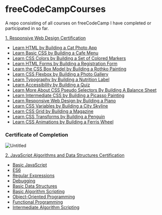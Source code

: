 # freeCodeCampCourses
A repo consisting of all courses on freeCodeCamp I have completed or participated in so far.

<a href="https://www.freecodecamp.org/learn/2022/responsive-web-design/" rel="nofollow">1. Responsive Web Design Certification</a>

- <a href="https://www.freecodecamp.org/learn/2022/responsive-web-design/#learn-html-by-building-a-cat-photo-app" rel="nofollow">Learn HTML by Building a Cat Photo App</a>
- <a href="https://www.freecodecamp.org/learn/2022/responsive-web-design/#learn-basic-css-by-building-a-cafe-menu" rel="nofollow">Learn Basic CSS by Building a Cafe Menu</a>
- <a href="https://www.freecodecamp.org/learn/2022/responsive-web-design/#learn-css-colors-by-building-a-set-of-colored-markers" rel="nofollow">Learn CSS Colors by Building a Set of Colored Markers</a>
- <a href="https://www.freecodecamp.org/learn/2022/responsive-web-design/#learn-html-forms-by-building-a-registration-form" rel="nofollow">Learn HTML Forms by Building a Registration Form</a>
- <a href="https://www.freecodecamp.org/learn/2022/responsive-web-design/#learn-the-css-box-model-by-building-a-rothko-painting" rel="nofollow">Learn the CSS Box Model by Building a Rothko Painting</a>
- <a href="https://www.freecodecamp.org/learn/2022/responsive-web-design/#learn-css-flexbox-by-building-a-photo-gallery" rel="nofollow">Learn CSS Flexbox by Building a Photo Gallery</a>
- <a href="https://www.freecodecamp.org/learn/2022/responsive-web-design/#learn-typography-by-building-a-nutrition-label" rel="nofollow">Learn Typography by Building a Nutrition Label</a>
- <a href="https://www.freecodecamp.org/learn/2022/responsive-web-design/#learn-accessibility-by-building-a-quiz" rel="nofollow">Learn Accessibility by Building a Quiz</a>
- <a href="https://www.freecodecamp.org/learn/2022/responsive-web-design/#learn-more-about-css-pseudo-selectors-by-building-a-balance-sheet" rel="nofollow">Learn More About CSS Pseudo Selectors By Building A Balance Sheet</a>
- <a href="https://www.freecodecamp.org/learn/2022/responsive-web-design/#learn-intermediate-css-by-building-a-picasso-painting" rel="nofollow">Learn Intermediate CSS by Building a Picasso Painting</a>
- <a href="https://www.freecodecamp.org/learn/2022/responsive-web-design/#learn-responsive-web-design-by-building-a-piano" rel="nofollow">Learn Responsive Web Design by Building a Piano</a>
- <a href="https://www.freecodecamp.org/learn/2022/responsive-web-design/#learn-css-variables-by-building-a-city-skyline" rel="nofollow">Learn CSS Variables by Building a City Skyline</a>
- <a href="https://www.freecodecamp.org/learn/2022/responsive-web-design/#learn-css-grid-by-building-a-magazine" rel="nofollow">Learn CSS Grid by Building a Magazine</a>
- <a href="https://www.freecodecamp.org/learn/2022/responsive-web-design/#learn-css-transforms-by-building-a-penguin" rel="nofollow">Learn CSS Transforms by Building a Penguin</a>
- <a href="https://www.freecodecamp.org/learn/2022/responsive-web-design/#learn-css-animation-by-building-a-ferris-wheel" rel="nofollow">Learn CSS Animations by Building a Ferris Wheel</a>

<h3>Certificate of Completion</h3>
<a href="https://www.freecodecamp.org/certification/Georgi_P_Hristov/responsive-web-design"></a>

![Untitled](https://user-images.githubusercontent.com/97052397/216709752-056111ec-3f0e-4b9c-bf1e-7e5cd78f2218.png)

<a href="https://www.freecodecamp.org/learn/javascript-algorithms-and-data-structures/" rel="nofollow">2. JavaScript Algorithms and Data Structures Certification</a>

- <a href="https://www.freecodecamp.org/learn/javascript-algorithms-and-data-structures/#basic-javascript" rel="nofollow">Basic JavaScript</a>
- <a href="https://www.freecodecamp.org/learn/javascript-algorithms-and-data-structures/#es6" rel="nofollow">ES6</a>
- <a href="https://www.freecodecamp.org/learn/javascript-algorithms-and-data-structures/#regular-expressions" rel="nofollow">Regular Expressions</a>
- <a href="https://www.freecodecamp.org/learn/javascript-algorithms-and-data-structures/#debugging" rel="nofollow">Debugging</a>
- <a href="https://www.freecodecamp.org/learn/javascript-algorithms-and-data-structures/#basic-data-structures" rel="nofollow">Basic Data Structures</a>
- <a href="https://www.freecodecamp.org/learn/javascript-algorithms-and-data-structures/#basic-algorithm-scripting" rel="nofollow">Basic Algorithm Scripting</a>
- <a href="https://www.freecodecamp.org/learn/javascript-algorithms-and-data-structures/#object-oriented-programming" rel="nofollow">Object-Oriented Programming</a>
- <a href="https://www.freecodecamp.org/learn/javascript-algorithms-and-data-structures/#functional-programming" rel="nofollow">Functional Programming</a>
- <a href="https://www.freecodecamp.org/learn/javascript-algorithms-and-data-structures/#intermediate-algorithm-scripting" rel="nofollow">Intermediate Algorithm Scripting</a>
